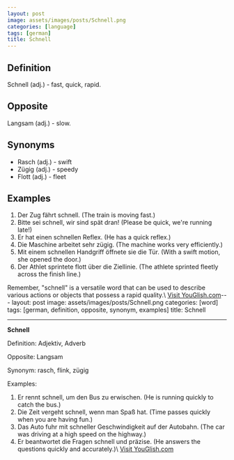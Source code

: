 ```yaml
---
layout: post
image: assets/images/posts/Schnell.png
categories: [language]
tags: [german]
title: Schnell
---
```


## Definition
Schnell (adj.) - fast, quick, rapid.

## Opposite
Langsam (adj.) - slow.

## Synonyms
- Rasch (adj.) - swift
- Zügig (adj.) - speedy
- Flott (adj.) - fleet

## Examples
1. Der Zug fährt schnell. (The train is moving fast.)
2. Bitte sei schnell, wir sind spät dran! (Please be quick, we're running late!)
3. Er hat einen schnellen Reflex. (He has a quick reflex.)
4. Die Maschine arbeitet sehr zügig. (The machine works very efficiently.)
5. Mit einem schnellen Handgriff öffnete sie die Tür. (With a swift motion, she opened the door.)
6. Der Athlet sprintete flott über die Ziellinie. (The athlete sprinted fleetly across the finish line.)

Remember, "schnell" is a versatile word that can be used to describe various actions or objects that possess a rapid quality.\ <a id="yg-widget-0" class="youglish-widget" data-query="Schnell" data-lang="german" data-components="8412" data-auto-start="0" data-bkg-color="theme_light" data-title="How%20to%20pronounce%20Schnell%20in%20German"  rel="nofollow" href="https://youglish.com">Visit YouGlish.com</a><script async src="https://youglish.com/public/emb/widget.js" charset="utf-8"></script>---
layout: post
image: assets/images/posts/Schnell.png
categories: [word]
tags: [german, definition, opposite, synonym, examples]
title: Schnell

---

**Schnell**

Definition:
Adjektiv, Adverb

Opposite: Langsam

Synonym: rasch, flink, zügig

Examples:
1. Er rennt schnell, um den Bus zu erwischen. (He is running quickly to catch the bus.)
2. Die Zeit vergeht schnell, wenn man Spaß hat. (Time passes quickly when you are having fun.)
3. Das Auto fuhr mit schneller Geschwindigkeit auf der Autobahn. (The car was driving at a high speed on the highway.)
4. Er beantwortet die Fragen schnell und präzise. (He answers the questions quickly and accurately.)\ <a id="yg-widget-0" class="youglish-widget" data-query="Schnell" data-lang="german" data-components="8412" data-auto-start="0" data-bkg-color="theme_light" data-title="How%20to%20pronounce%20Schnell%20in%20German"  rel="nofollow" href="https://youglish.com">Visit YouGlish.com</a><script async src="https://youglish.com/public/emb/widget.js" charset="utf-8"></script>